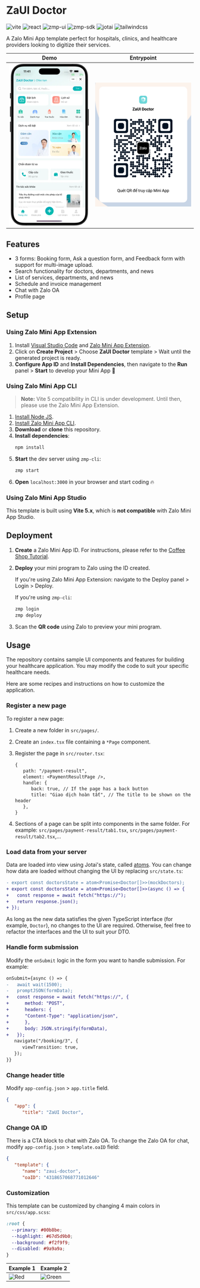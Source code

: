 # ZaUI Doctor

<p style="display: flex; flex-wrap: wrap; gap: 4px">
  <img alt="vite" src="https://img.shields.io/github/package-json/dependency-version/Zalo-MiniApp/zaui-doctor/dev/vite" />
  <img alt="react" src="https://img.shields.io/github/package-json/dependency-version/Zalo-MiniApp/zaui-doctor/react" />
  <img alt="zmp-ui" src="https://img.shields.io/github/package-json/dependency-version/Zalo-MiniApp/zaui-doctor/zmp-ui" />
  <img alt="zmp-sdk" src="https://img.shields.io/github/package-json/dependency-version/Zalo-MiniApp/zaui-doctor/zmp-sdk" />
  <img alt="jotai" src="https://img.shields.io/github/package-json/dependency-version/Zalo-MiniApp/zaui-doctor/jotai" />
  <img alt="tailwindcss" src="https://img.shields.io/github/package-json/dependency-version/Zalo-MiniApp/zaui-doctor/dev/tailwindcss" />
</p>

A Zalo Mini App template perfect for hospitals, clinics, and healthcare providers looking to digitize their services.

|                      Demo                       |                  Entrypoint                  |
| :---------------------------------------------: | :------------------------------------------: |
| <img src="./docs/preview.webp" alt="Home page"> | <img src="./docs/qr.webp" alt="Entry point"> |

## Features

- 3 forms: Booking form, Ask a question form, and Feedback form with support for multi-image upload.
- Search functionality for doctors, departments, and news
- List of services, departments, and news
- Schedule and invoice management
- Chat with Zalo OA
- Profile page

## Setup

### Using Zalo Mini App Extension

1. Install [Visual Studio Code](https://code.visualstudio.com/download) and [Zalo Mini App Extension](https://mini.zalo.me/docs/dev-tools).
1. Click on **Create Project** > Choose **ZaUI Doctor** template > Wait until the generated project is ready.
1. **Configure App ID** and **Install Dependencies**, then navigate to the **Run** panel > **Start** to develop your Mini App 🚀

### Using Zalo Mini App CLI

> **Note:** Vite 5 compatibility in CLI is under development. Until then, please use the Zalo Mini App Extension.

1. [Install Node JS](https://nodejs.org/en/download/).
1. [Install Zalo Mini App CLI](https://mini.zalo.me/docs/dev-tools/cli/intro/).
1. **Download** or **clone** this repository.
1. **Install dependencies**:
   ```bash
   npm install
   ```
1. **Start** the dev server using `zmp-cli`:
   ```bash
   zmp start
   ```
1. **Open** `localhost:3000` in your browser and start coding 🔥

### Using Zalo Mini App Studio

This template is built using **Vite 5.x**, which is **not compatible** with Zalo Mini App Studio.

## Deployment

1. **Create** a Zalo Mini App ID. For instructions, please refer to the [Coffee Shop Tutorial](https://mini.zalo.me/tutorial/coffee-shop/step-1/).

1. **Deploy** your mini program to Zalo using the ID created.

   If you're using Zalo Mini App Extension: navigate to the Deploy panel > Login > Deploy.

   If you're using `zmp-cli`:

   ```bash
   zmp login
   zmp deploy
   ```

1. Scan the **QR code** using Zalo to preview your mini program.

## Usage

The repository contains sample UI components and features for building your healthcare application. You may modify the code to suit your specific healthcare needs.

Here are some recipes and instructions on how to customize the application.

### Register a new page

To register a new page:

1. Create a new folder in `src/pages/`.
2. Create an `index.tsx` file containing a `*Page` component.
3. Register the page in `src/router.tsx`:

   ```tsx
   {
      path: "/payment-result",
      element: <PaymentResultPage />,
      handle: {
         back: true, // If the page has a back button
         title: "Giao dịch hoàn tất", // The title to be shown on the header
      },
   }
   ```

4. Sections of a page can be split into components in the same folder. For example: `src/pages/payment-result/tab1.tsx`, `src/pages/payment-result/tab2.tsx`,...

### Load data from your server

Data are loaded into view using Jotai's state, called [atoms](https://jotai.org/docs/core/atom). You can change how data are loaded without changing the UI by replacing `src/state.ts`:

```diff
- export const doctorsState = atom<Promise<Doctor[]>>(mockDoctors);
+ export const doctorsState = atom<Promise<Doctor[]>>(async () => {
+   const response = await fetch("https://");
+   return response.json();
+ });
```

As long as the new data satisfies the given TypeScript interface (for example, `Doctor`), no changes to the UI are required. Otherwise, feel free to refactor the interfaces and the UI to suit your DTO.

### Handle form submission

Modify the `onSubmit` logic in the form you want to handle submission. For example:

```diff tsx filename="src/pages/booking/step2.tsx"
onSubmit={async () => {
-   await wait(1500);
-   promptJSON(formData);
+   const response = await fetch("https://", {
+      method: "POST",
+      headers: {
+      "Content-Type": "application/json",
+      },
+      body: JSON.stringify(formData),
+   });
   navigate("/booking/3", {
      viewTransition: true,
   });
}}
```

### Change header title

Modify `app-config.json` > `app.title` field.

```json
{
   "app": {
      "title": "ZaUI Doctor",
```

### Change OA ID

There is a CTA block to chat with Zalo OA. To change the Zalo OA for chat, modify `app-config.json` > `template.oaID` field:

```json
{
   "template": {
      "name": "zaui-doctor",
      "oaID": "4318657068771012646"
```

### Customization

This template can be customized by changing 4 main colors in `src/css/app.scss`:

```css
:root {
  --primary: #00b8be;
  --highlight: #67d5d9b0;
  --background: #f2f9f9;
  --disabled: #9a9a9a;
}
```

| Example 1                              | Example 2                                |
| -------------------------------------- | ---------------------------------------- |
| ![Red](./docs/primary-color-blue.webp) | ![Green](./docs/primary-color-teal.webp) |
